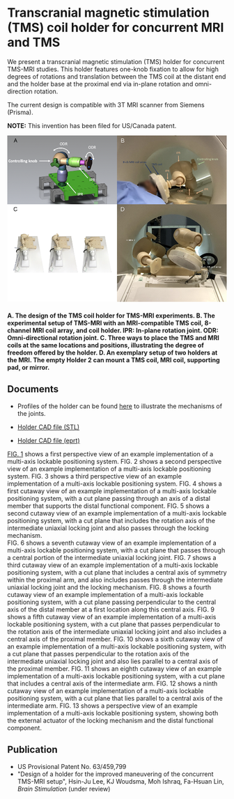 # Transcranial magnetic stimulation (TMS) coil holder for concurrent MRI and TMS
We present a transcranial magnetic stimulation (TMS) holder for concurrent TMS-MRI studies. This holder features one-knob fixation to allow for high degrees of rotations and translation between the TMS coil at the distant end and the holder base at the proximal end via in-plane rotation and omni-direction rotation.

The current design is compatible with 3T MRI scanner from Siemens (Prisma).

**NOTE:** This invention has been filed for US/Canada patent.

![](https://github.com/fahsuanlin/tms_holder/blob/main/images/bs_fig1_blur.png)
#### A. The design of the TMS coil holder for TMS-MRI experiments. B.  The experimental setup of TMS-MRI with an MRI-compatible TMS coil, 8-channel MRI coil array, and coil holder. IPR: In-plane rotation joint. ODR: Omni-directional rotation joint. C. Three ways to place the TMS and MRI coils at the same locations and positions, illustrating the degree of freedom offered by the holder. D. An exemplary setup of two holders at the MRI. The empty Holder 2 can mount a TMS coil, MRI coil, supporting pad, or mirror.

## Documents

- Profiles of the holder can be found [here](https://github.com/fahsuanlin/tms_holder/blob/main/doc/figures_github.pdf) to illustrate the mechanisms of the joints. 

- [Holder CAD file (STL)](https://github.com/fahsuanlin/tms_holder/blob/main/doc/tms_holder.stl)
- [Holder CAD file (eprt)](https://github.com/fahsuanlin/tms_holder/blob/main/doc/tms_holder.eprt)


[FIG. 1](https://github.com/fahsuanlin/tms_holder/blob/main/doc/fig1.pdf) shows a first perspective view of an example implementation of a multi-axis lockable positioning system.
FIG. 2 shows a second perspective view of an example implementation of a multi-axis lockable positioning system.
FIG. 3 shows a third perspective view of an example implementation of a multi-axis lockable positioning system.
FIG. 4 shows a first cutaway view of an example implementation of a multi-axis lockable positioning system, with a cut plane passing through an axis of a distal member that supports the distal functional component. 
FIG. 5 shows a second cutaway view of an example implementation of a multi-axis lockable positioning system, with a cut plane that includes the rotation axis of the intermediate uniaxial locking joint and also passes through the locking mechanism.  
FIG. 6 shows a seventh cutaway view of an example implementation of a multi-axis lockable positioning system, with a cut plane that passes through a central portion of the intermediate uniaxial locking joint. 
FIG. 7 shows a third cutaway view of an example implementation of a multi-axis lockable positioning system, with a cut plane that includes a central axis of symmetry within the proximal arm, and also includes passes through the intermediate uniaxial locking joint and the locking mechanism. 
FIG. 8 shows a fourth cutaway view of an example implementation of a multi-axis lockable positioning system, with a cut plane passing perpendicular to the central axis of the distal member at a first location along this central axis. 
FIG. 9 shows a fifth cutaway view of an example implementation of a multi-axis lockable positioning system, with a cut plane that passes perpendicular to the rotation axis of the intermediate uniaxial locking joint and also includes a central axis of the proximal member.
FIG. 10 shows a sixth cutaway view of an example implementation of a multi-axis lockable positioning system, with a cut plane that passes perpendicular to the rotation axis of the intermediate uniaxial locking joint and also lies parallel to a central axis of the proximal member. 
FIG. 11 shows an eighth cutaway view of an example implementation of a multi-axis lockable positioning system, with a cut plane that includes a central axis of the intermediate arm. 
FIG. 12 shows a ninth cutaway view of an example implementation of a multi-axis lockable positioning system, with a cut plane that lies parallel to a central axis of the intermediate arm. 
FIG. 13 shows a perspective view of an example implementation of a multi-axis lockable positioning system, showing both the external actuator of the locking mechanism and the distal functional component.



## Publication
- US Provisional Patent No. 63/459,799
- "Design of a holder for the improved maneuvering of the concurrent TMS-MRI setup", Hsin-Ju Lee, KJ Woudsma, Moh Ishraq, Fa-Hsuan Lin, *Brain Stimulation* (under review)
                                              
